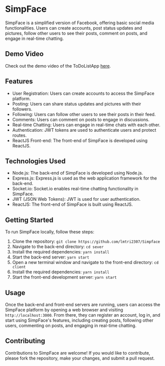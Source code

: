 # SimpFace

SimpFace is a simplified version of Facebook, offering basic social media functionalities. Users can create accounts, post status updates and pictures, follow other users to see their posts, comment on posts, and engage in real-time chatting.

## Demo Video

Check out the demo video of the ToDoListApp [here](https://youtu.be/yJcFSnGCTuw).

## Features

- User Registration: Users can create accounts to access the SimpFace platform.
- Posting: Users can share status updates and pictures with their followers.
- Following: Users can follow other users to see their posts in their feed.
- Comments: Users can comment on posts to engage in discussions.
- Real-time Chatting: Users can engage in real-time chats with each other.
- Authentication: JWT tokens are used to authenticate users and protect routes.
- ReactJS Front-end: The front-end of SimpFace is developed using ReactJS.

## Technologies Used

- Node.js: The back-end of SimpFace is developed using Node.js.
- Express.js: Express.js is used as the web application framework for the back-end.
- Socket.io: Socket.io enables real-time chatting functionality in SimpFace.
- JWT (JSON Web Tokens): JWT is used for user authentication.
- ReactJS: The front-end of SimpFace is built using ReactJS.

## Getting Started

To run SimpFace locally, follow these steps:

1. Clone the repository: `git clone https://github.com/lmtri2307/Simpface`
2. Navigate to the back-end directory: `cd sever`
3. Install the required dependencies: `yarn install`
4. Start the back-end server: `yarn start`
5. Open a new terminal window and navigate to the front-end directory: `cd client`
6. Install the required dependencies: `yarn install`
7. Start the front-end development server: `yarn start`

## Usage

Once the back-end and front-end servers are running, users can access the SimpFace platform by opening a web browser and visiting `http://localhost:3000`. From there, they can register an account, log in, and start using SimpFace's features, including creating posts, following other users, commenting on posts, and engaging in real-time chatting.

## Contributing

Contributions to SimpFace are welcome! If you would like to contribute, please fork the repository, make your changes, and submit a pull request.

